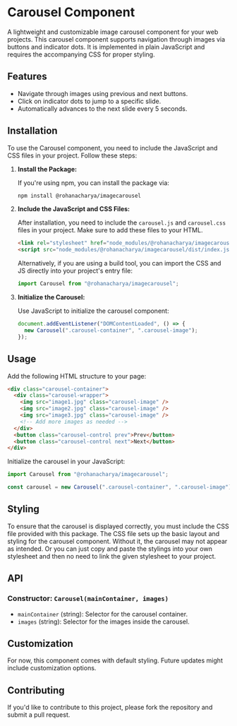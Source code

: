 # Carousel Component

A lightweight and customizable image carousel component for your web projects. This carousel component supports navigation through images via buttons and indicator dots. It is implemented in plain JavaScript and requires the accompanying CSS for proper styling.

## Features

- Navigate through images using previous and next buttons.
- Click on indicator dots to jump to a specific slide.
- Automatically advances to the next slide every 5 seconds.

## Installation

To use the Carousel component, you need to include the JavaScript and CSS files in your project. Follow these steps:

1. **Install the Package:**

   If you're using npm, you can install the package via:

   ```bash
   npm install @rohanacharya/imagecarousel
   ```

2. **Include the JavaScript and CSS Files:**

   After installation, you need to include the `carousel.js` and `carousel.css` files in your project. Make sure to add these files to your HTML.

   ```html
   <link rel="stylesheet" href="node_modules/@rohanacharya/imagecarousel/dist/styles.css" />
   <script src="node_modules/@rohanacharya/imagecarousel/dist/index.js"></script>
   ```

   Alternatively, if you are using a build tool, you can import the CSS and JS directly into your project's entry file:

   ```js
   import Carousel from "@rohanacharya/imagecarousel";
   ```

3. **Initialize the Carousel:**

   Use JavaScript to initialize the carousel component:

   ```js
   document.addEventListener("DOMContentLoaded", () => {
     new Carousel(".carousel-container", ".carousel-image");
   });
   ```

## Usage

Add the following HTML structure to your page:

```html
<div class="carousel-container">
  <div class="carousel-wrapper">
    <img src="image1.jpg" class="carousel-image" />
    <img src="image2.jpg" class="carousel-image" />
    <img src="image3.jpg" class="carousel-image" />
    <!-- Add more images as needed -->
  </div>
  <button class="carousel-control prev">Prev</button>
  <button class="carousel-control next">Next</button>
</div>
```

Initialize the carousel in your JavaScript:

```js
import Carousel from "@rohanacharya/imagecarousel";

const carousel = new Carousel(".carousel-container", ".carousel-image");
```

## Styling

To ensure that the carousel is displayed correctly, you must include the CSS file provided with this package.
The CSS file sets up the basic layout and styling for the carousel component. Without it, the carousel may not appear as intended.
Or you can just copy and paste the stylings into your own stylesheet and then no need to link the given stylesheet to your project.

## API

### Constructor: `Carousel(mainContainer, images)`

- `mainContainer` (string): Selector for the carousel container.
- `images` (string): Selector for the images inside the carousel.

## Customization

For now, this component comes with default styling. Future updates might include customization options.

## Contributing

If you'd like to contribute to this project, please fork the repository and submit a pull request.
